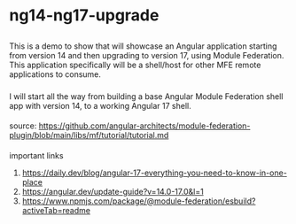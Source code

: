 # ng14-ng17-upgrade

##
This is a demo to show that will showcase an Angular application starting from version 14 and then upgrading to version 17, using Module Federation. This application specifically will be a shell/host for other MFE remote applications to consume.  

###
I will start all the way from building a base Angular Module Federation shell app with version 14, to a working Angular 17 shell. 

####
source: https://github.com/angular-architects/module-federation-plugin/blob/main/libs/mf/tutorial/tutorial.md

####
important links

1. https://daily.dev/blog/angular-17-everything-you-need-to-know-in-one-place
2. https://angular.dev/update-guide?v=14.0-17.0&l=1
3. https://www.npmjs.com/package/@module-federation/esbuild?activeTab=readme
